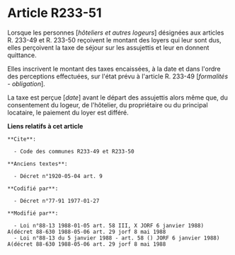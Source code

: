 # Article R233-51

Lorsque les personnes [*hôteliers et autres logeurs*] désignées aux articles R. 233-49 et R. 233-50 reçoivent le montant des
loyers qui leur sont dus, elles perçoivent la taxe de séjour sur les assujettis et leur en donnent quittance.

Elles inscrivent le montant des taxes encaissées, à la date et dans l'ordre des perceptions effectuées, sur l'état prévu à
l'article R. 233-49 [*formalités - obligation*].

La taxe est perçue [*date*] avant le départ des assujettis alors même que, du consentement du logeur, de l'hôtelier, du
propriétaire ou du principal locataire, le paiement du loyer est différé.

**Liens relatifs à cet article**

	**Cite**:

	  - Code des communes R233-49 et R233-50

	**Anciens textes**:

	  - Décret n°1920-05-04 art. 9

	**Codifié par**:

	  - Décret n°77-91 1977-01-27

	**Modifié par**:

	  - Loi n°88-13 1988-01-05 art. 58 III, X JORF 6 janvier 1988) A(décret 88-630 1988-05-06 art. 29 jorf 8 mai 1988
	  - Loi n°88-13 du 5 janvier 1988 - art. 58 () JORF 6 janvier 1988) A(décret 88-630 1988-05-06 art. 29 jorf 8 mai 1988
